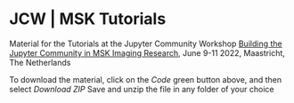 # JCW | MSK Tutorials

Material for the Tutorials at the Jupyter Community Workshop [Building the Jupyter Community in MSK Imaging Research](https://github.com/JCMSK/2022_JCW/blob/main/README.md), June 9-11 2022, Maastricht, The Netherlands

To download the material, click on the *Code* green button above, and then select *Download ZIP* 
Save and unzip the file in any folder of your choice
